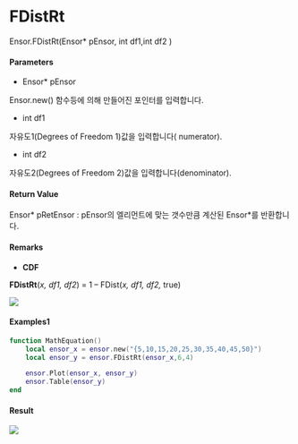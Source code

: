# FDistRt

Ensor.FDistRt\(Ensor\* pEnsor, int df1,int df2 \)

#### Parameters

* Ensor\* pEnsor

Ensor.new\(\) 함수등에 의해 만들어진 포인터를 입력합니다.

* int df1

자유도1\(Degrees of Freedom 1\)값을 입력합니다\( numerator\).

* int df2

자유도2\(Degrees of Freedom 2\)값을 입력합니다\(denominator\).

#### Return Value

Ensor\* pRetEnsor : pEnsor의 엘리먼트에 맞는 갯수만큼 계산된 Ensor\*를 반환합니다.

#### Remarks

* **CDF**

**FDistRt**\(_x, df1, df2_\) = 1 – FDist\(_x, df1, df2,_ true\)

![](/StatisticsAPI/FDistRtFuncGraph.png)

#### Examples1

```lua
function MathEquation()
 	local ensor_x = ensor.new("{5,10,15,20,25,30,35,40,45,50}")
	local ensor_y = ensor.FDistRt(ensor_x,6,4)

	ensor.Plot(ensor_x, ensor_y)
 	ensor.Table(ensor_y)
end	
```

#### Result

![](/StatisticsAPI/FDistRtResult.png)

